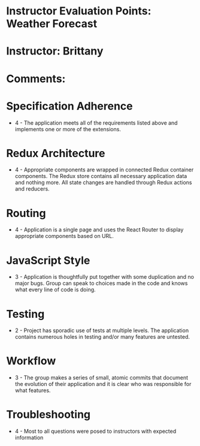 # Instructor Evaluation Points: Weather Forecast
# Instructor: Brittany
# Comments: 

# Specification Adherence

* 4 - The application meets all of the requirements listed above and implements one or more of the extensions.

# Redux Architecture

* 4 - Appropriate components are wrapped in connected Redux container components. The Redux store contains all necessary application data and nothing more. All state changes are handled through Redux actions and reducers.

# Routing

* 4 - Application is a single page and uses the React Router to display appropriate components based on URL.

# JavaScript Style

* 3 - Application is thoughtfully put together with some duplication and no major bugs. Group can speak to choices made in the code and knows what every line of code is doing.

# Testing

* 2 - Project has sporadic use of tests at multiple levels. The application contains numerous holes in testing and/or many features are untested.

# Workflow

* 3 - The group makes a series of small, atomic commits that document the evolution of their application and it is clear who was responsible for what features.

# Troubleshooting

* 4 - Most to all questions were posed to instructors with expected information
